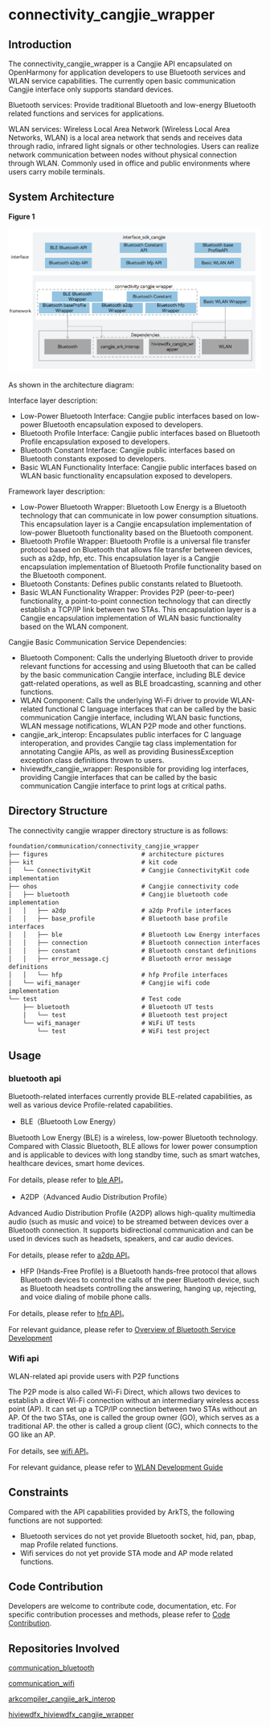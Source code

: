 # connectivity_cangjie_wrapper

## Introduction

The connectivity_cangjie_wrapper is a Cangjie API encapsulated on OpenHarmony for application developers to use Bluetooth services and WLAN service capabilities. The currently open basic communication Cangjie interface only supports standard devices.

Bluetooth services: Provide traditional Bluetooth and low-energy Bluetooth related functions and services for applications.

WLAN services: Wireless Local Area Network (Wireless Local Area Networks, WLAN) is a local area network that sends and receives data through radio, infrared light signals or other technologies. Users can realize network communication between nodes without physical connection through WLAN. Commonly used in office and public environments where users carry mobile terminals.

## System Architecture

**Figure 1**

![](figures/connectivity_cangjie_wrapper_architecture_en.png)

As shown in the architecture diagram:

Interface layer description:

- Low-Power Bluetooth Interface: Cangjie public interfaces based on low-power Bluetooth encapsulation exposed to developers.
- Bluetooth Profile Interface: Cangjie public interfaces based on Bluetooth Profile encapsulation exposed to developers.
- Bluetooth Constant Interface: Cangjie public interfaces based on Bluetooth constants exposed to developers.
- Basic WLAN Functionality Interface: Cangjie public interfaces based on WLAN basic functionality encapsulation exposed to developers.

Framework layer description:

- Low-Power Bluetooth Wrapper: Bluetooth Low Energy is a Bluetooth technology that can communicate in low power consumption situations. This encapsulation layer is a Cangjie encapsulation implementation of low-power Bluetooth functionality based on the Bluetooth component.
- Bluetooth Profile Wrapper: Bluetooth Profile is a universal file transfer protocol based on Bluetooth that allows file transfer between devices, such as a2dp, hfp, etc. This encapsulation layer is a Cangjie encapsulation implementation of Bluetooth Profile functionality based on the Bluetooth component.
- Bluetooth Constants: Defines public constants related to Bluetooth.
- Basic WLAN Functionality Wrapper: Provides P2P (peer-to-peer) functionality, a point-to-point connection technology that can directly establish a TCP/IP link between two STAs. This encapsulation layer is a Cangjie encapsulation implementation of WLAN basic functionality based on the WLAN component.

Cangjie Basic Communication Service Dependencies:

- Bluetooth Component: Calls the underlying Bluetooth driver to provide relevant functions for accessing and using Bluetooth that can be called by the basic communication Cangjie interface, including BLE device gatt-related operations, as well as BLE broadcasting, scanning and other functions.
- WLAN Component: Calls the underlying Wi-Fi driver to provide WLAN-related functional C language interfaces that can be called by the basic communication Cangjie interface, including WLAN basic functions, WLAN message notifications, WLAN P2P mode and other functions.
- cangjie_ark_interop: Encapsulates public interfaces for C language interoperation, and provides Cangjie tag class implementation for annotating Cangjie APIs, as well as providing BusinessException exception class definitions thrown to users.
- hiviewdfx_cangjie_wrapper: Responsible for providing log interfaces, providing Cangjie interfaces that can be called by the basic communication Cangjie interface to print logs at critical paths.

## Directory Structure

The connectivity cangjie wrapper directory structure is as follows:

```
foundation/communication/connectivity_cangjie_wrapper
├── figures                          # architecture pictures
├── kit                              # kit code
│   └── ConnectivityKit              # Cangjie ConnectivityKit code implementation
├── ohos                             # Cangjie connectivity code
│   ├── bluetooth                    # Cangjie bluetooth code implementation
│   │   ├── a2dp                     # a2dp Profile interfaces
│   │   ├── base_profile             # Bluetooth base profile interfaces
│   │   ├── ble                      # Bluetooth Low Energy interfaces
│   │   ├── connection               # Bluetooth connection interfaces
│   │   ├── constant                 # Bluetooth constant definitions
│   │   ├── error_message.cj         # Bluetooth error message definitions
│   │   └── hfp                      # hfp Profile interfaces
│   └── wifi_manager                 # Cangjie wifi code implementation
└── test                             # Test code
    ├── bluetooth                    # Bluetooth UT tests
    │   └── test                     # Bluetooth test project
    └── wifi_manager                 # WiFi UT tests
        └── test                     # WiFi test project
```

## Usage

### bluetooth api

Bluetooth-related interfaces currently provide BLE-related capabilities, as well as various device Profile-related capabilities.

-   BLE（Bluetooth Low Energy）

Bluetooth Low Energy (BLE) is a wireless, low-power Bluetooth technology. Compared with Classic Bluetooth, BLE allows for lower power consumption and is applicable to devices with long standby time, such as smart watches, healthcare devices, smart home devices.

For details, please refer to [ble API](https://gitcode.com/openharmony-sig/arkcompiler_cangjie_ark_interop/blob/master/doc/API_Reference/source_en/apis/ConnectivityKit/cj-apis-bluetooth-ble.md)。

-   A2DP（Advanced Audio Distribution Profile）

Advanced Audio Distribution Profile (A2DP) allows high-quality multimedia audio (such as music and voice) to be streamed between devices over a Bluetooth connection. It supports bidirectional communication and can be used in devices such as headsets, speakers, and car audio devices.

For details, please refer to [a2dp API](https://gitcode.com/openharmony-sig/arkcompiler_cangjie_ark_interop/blob/master/doc/API_Reference/source_en/apis/ConnectivityKit/cj-apis-bluetooth-a2dp.md)。

-   HFP (Hands-Free Profile) is a Bluetooth hands-free protocol that allows Bluetooth devices to control the calls of the peer Bluetooth device, such as Bluetooth headsets controlling the answering, hanging up, rejecting, and voice dialing of mobile phone calls.

For details, please refer to [hfp API](https://gitcode.com/openharmony-sig/arkcompiler_cangjie_ark_interop/blob/master/doc/API_Reference/source_en/apis/ConnectivityKit/cj-apis-bluetooth-hfp.md)。

For relevant guidance, please refer to [Overview of Bluetooth Service Development](https://gitcode.com/openharmony-sig/arkcompiler_cangjie_ark_interop/blob/master/doc/Dev_Guide/source_en/connectivity/bluetooth/cj-bluetooth-overview.md)

### Wifi api

WLAN-related api provide users with P2P functions

The P2P mode is also called Wi-Fi Direct, which allows two devices to establish a direct Wi-Fi connection without an intermediary wireless access point (AP). It can set up a TCP/IP connection between two STAs without an AP. Of the two STAs, one is called the group owner (GO), which serves as a traditional AP. the other is called a group client (GC), which connects to the GO like an AP.

For details, see [wifi API](https://gitcode.com/openharmony-sig/arkcompiler_cangjie_ark_interop/blob/master/doc/API_Reference/source_en/apis/ConnectivityKit/cj-apis-wifi_manager.md)。

For relevant guidance, please refer to [WLAN Development Guide](https://gitcode.com/openharmony-sig/arkcompiler_cangjie_ark_interop/blob/master/doc/Dev_Guide/source_en/connectivity/wifi/cj-wifi-development-guide.md)

## Constraints

Compared with the API capabilities provided by ArkTS, the following functions are not supported:

- Bluetooth services do not yet provide Bluetooth socket, hid, pan, pbap, map Profile related functions.
- Wifi services do not yet provide STA mode and AP mode related functions.

## Code Contribution

Developers are welcome to contribute code, documentation, etc. For specific contribution processes and methods, please refer to [Code Contribution](https://gitcode.com/openharmony/docs/blob/master/en/contribute/code-contribution.md).

## Repositories Involved

[communication_bluetooth](https://gitcode.com/openharmony/communication_bluetooth/blob/master/README.md)

[communication_wifi](https://gitcode.com/openharmony/communication_wifi/blob/master/README.md)

[arkcompiler_cangjie_ark_interop](https://gitcode.com/openharmony-sig/arkcompiler_cangjie_ark_interop/blob/master/README.md)

[hiviewdfx_hiviewdfx_cangjie_wrapper](https://gitcode.com/openharmony-sig/hiviewdfx_hiviewdfx_cangjie_wrapper/blob/master/README.md)